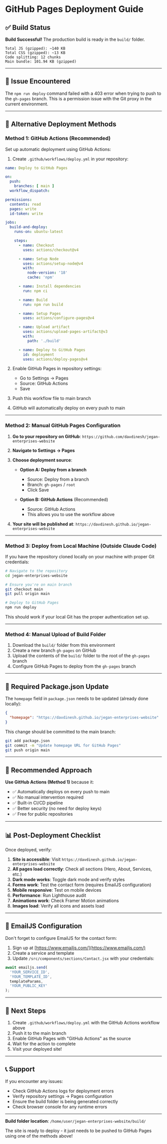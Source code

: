 # GitHub Pages Deployment Guide

## ✅ Build Status

**Build Successful!** The production build is ready in the `build/` folder.

```
Total JS (gzipped): ~140 KB
Total CSS (gzipped): ~13 KB
Code splitting: 12 chunks
Main bundle: 101.94 KB (gzipped)
```

---

## 🚫 Issue Encountered

The `npm run deploy` command failed with a 403 error when trying to push to the `gh-pages` branch. This is a permission issue with the Git proxy in the current environment.

---

## 🔧 Alternative Deployment Methods

### **Method 1: GitHub Actions (Recommended)**

Set up automatic deployment using GitHub Actions:

1. Create `.github/workflows/deploy.yml` in your repository:

```yaml
name: Deploy to GitHub Pages

on:
  push:
    branches: [ main ]
  workflow_dispatch:

permissions:
  contents: read
  pages: write
  id-token: write

jobs:
  build-and-deploy:
    runs-on: ubuntu-latest

    steps:
      - name: Checkout
        uses: actions/checkout@v4

      - name: Setup Node
        uses: actions/setup-node@v4
        with:
          node-version: '18'
          cache: 'npm'

      - name: Install dependencies
        run: npm ci

      - name: Build
        run: npm run build

      - name: Setup Pages
        uses: actions/configure-pages@v4

      - name: Upload artifact
        uses: actions/upload-pages-artifact@v3
        with:
          path: './build'

      - name: Deploy to GitHub Pages
        id: deployment
        uses: actions/deploy-pages@v4
```

2. Enable GitHub Pages in repository settings:
   - Go to Settings → Pages
   - Source: GitHub Actions
   - Save

3. Push this workflow file to main branch
4. GitHub will automatically deploy on every push to main

---

### **Method 2: Manual GitHub Pages Configuration**

1. **Go to your repository on GitHub**: `https://github.com/davdinesh/jegan-enterprises-website`

2. **Navigate to Settings → Pages**

3. **Choose deployment source**:
   - **Option A: Deploy from a branch**
     - Source: Deploy from a branch
     - Branch: `gh-pages` / `root`
     - Click Save

   - **Option B: GitHub Actions** (Recommended)
     - Source: GitHub Actions
     - This allows you to use the workflow above

4. **Your site will be published at**: `https://davdinesh.github.io/jegan-enterprises-website`

---

### **Method 3: Deploy from Local Machine (Outside Claude Code)**

If you have the repository cloned locally on your machine with proper Git credentials:

```bash
# Navigate to the repository
cd jegan-enterprises-website

# Ensure you're on main branch
git checkout main
git pull origin main

# Deploy to GitHub Pages
npm run deploy
```

This should work if your local Git has the proper authentication set up.

---

### **Method 4: Manual Upload of Build Folder**

1. Download the `build/` folder from this environment
2. Create a new branch `gh-pages` on GitHub
3. Upload the contents of the `build/` folder to the root of the `gh-pages` branch
4. Configure GitHub Pages to deploy from the `gh-pages` branch

---

## 📝 Required Package.json Update

The `homepage` field in `package.json` needs to be updated (already done locally):

```json
{
  "homepage": "https://davdinesh.github.io/jegan-enterprises-website"
}
```

This change should be committed to the main branch:

```bash
git add package.json
git commit -m "Update homepage URL for GitHub Pages"
git push origin main
```

---

## 🎯 Recommended Approach

**Use GitHub Actions (Method 1)** because it:
- ✅ Automatically deploys on every push to main
- ✅ No manual intervention required
- ✅ Built-in CI/CD pipeline
- ✅ Better security (no need for deploy keys)
- ✅ Free for public repositories

---

## 📊 Post-Deployment Checklist

Once deployed, verify:

1. **Site is accessible**: Visit `https://davdinesh.github.io/jegan-enterprises-website`
2. **All pages load correctly**: Check all sections (Hero, About, Services, etc.)
3. **Dark mode works**: Toggle dark mode and verify styles
4. **Forms work**: Test the contact form (requires EmailJS configuration)
5. **Mobile responsive**: Test on mobile devices
6. **Performance**: Run Lighthouse audit
7. **Animations work**: Check Framer Motion animations
8. **Images load**: Verify all icons and assets load

---

## 🔐 EmailJS Configuration

Don't forget to configure EmailJS for the contact form:

1. Sign up at [https://www.emailjs.com/](https://www.emailjs.com/)
2. Create a service and template
3. Update `/src/components/sections/Contact.jsx` with your credentials:

```javascript
await emailjs.send(
  'YOUR_SERVICE_ID',
  'YOUR_TEMPLATE_ID',
  templateParams,
  'YOUR_PUBLIC_KEY'
);
```

---

## 🚀 Next Steps

1. Create `.github/workflows/deploy.yml` with the GitHub Actions workflow above
2. Push it to the main branch
3. Enable GitHub Pages with "GitHub Actions" as the source
4. Wait for the action to complete
5. Visit your deployed site!

---

## 📞 Support

If you encounter any issues:

- Check GitHub Actions logs for deployment errors
- Verify repository settings → Pages configuration
- Ensure the build folder is being generated correctly
- Check browser console for any runtime errors

---

**Build folder location**: `/home/user/jegan-enterprises-website/build/`

The site is ready to deploy - it just needs to be pushed to GitHub Pages using one of the methods above!
